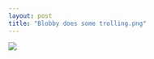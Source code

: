 ```yaml
---
layout: post
title: "Blobby does some trolling.png"
---
```

<img id="img" src=" {{ site.baseurl}}/images/15-08-02-20-Blobby-does-some-trolling.png"/>